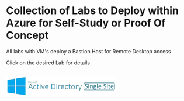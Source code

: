# Collection of Labs to Deploy within Azure for Self-Study or Proof Of Concept

All labs with VM's deploy a Bastion Host for Remote Desktop access

Click on the desired Lab for details

<h2><a href="./Deployments/ActiveDirectory-Single-Site"><img src="./Deployments/x_Images/ActiveDirectorySingleSite.png" alt="Active Directory Single-Site" width="300"/></a></h2>